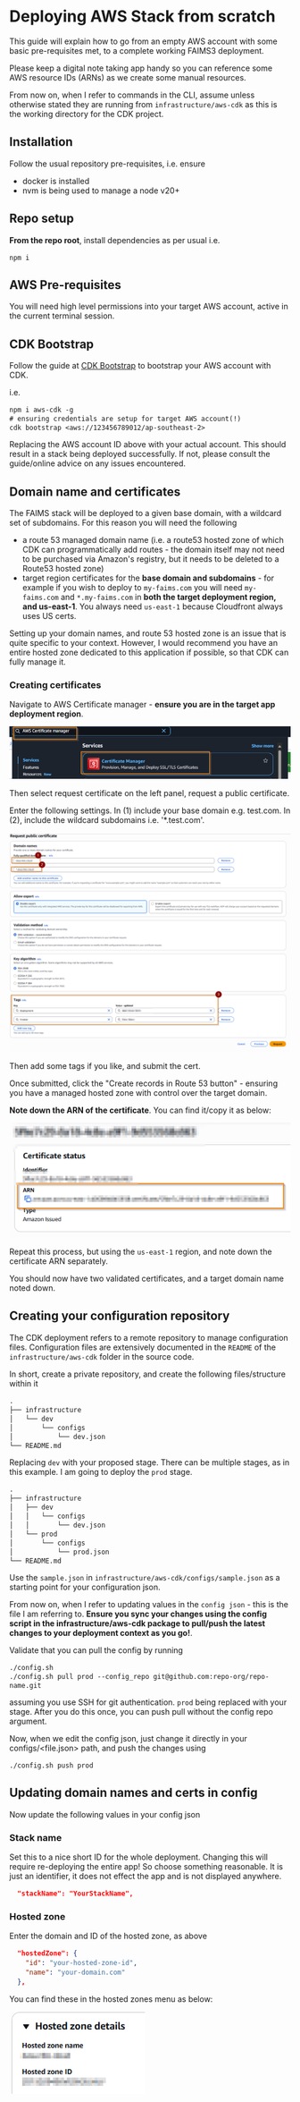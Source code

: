 # Deploying AWS Stack from scratch

This guide will explain how to go from an empty AWS account with some basic pre-requisites met, to a complete working FAIMS3 deployment.

Please keep a digital note taking app handy so you can reference some AWS resource IDs (ARNs) as we create some manual resources.

From now on, when I refer to commands in the CLI, assume unless otherwise stated they are running from `infrastructure/aws-cdk` as this is the working directory for the CDK project.

## Installation

Follow the usual repository pre-requisites, i.e. ensure

- docker is installed
- nvm is being used to manage a node v20+

## Repo setup

**From the repo root**, install dependencies as per usual i.e.

```
npm i
```

## AWS Pre-requisites

You will need high level permissions into your target AWS account, active in the current terminal session.

## CDK Bootstrap

Follow the guide at [CDK Bootstrap](https://docs.aws.amazon.com/cdk/v2/guide/bootstrapping-env.html) to bootstrap your AWS account with CDK.

i.e.

```
npm i aws-cdk -g
# ensuring credentials are setup for target AWS account(!)
cdk bootstrap <aws://123456789012/ap-southeast-2>
```

Replacing the AWS account ID above with your actual account. This should result in a stack being deployed successfully. If not, please consult the guide/online advice on any issues encountered.

## Domain name and certificates

The FAIMS stack will be deployed to a given base domain, with a wildcard set of subdomains. For this reason you will need the following

- a route 53 managed domain name (i.e. a route53 hosted zone of which CDK can programmatically add routes - the domain itself may not need to be purchased via Amazon's registry, but it needs to be deleted to a Route53 hosted zone)
- target region certificates for the **base domain and subdomains** - for example if you wish to deploy to `my-faims.com` you will need `my-faims.com` and `*.my-faims.com` in **both the target deployment region, and us-east-1**. You always need `us-east-1` because Cloudfront always uses US certs.

Setting up your domain names, and route 53 hosted zone is an issue that is quite specific to your context. However, I would recommend you have an entire hosted zone dedicated to this application if possible, so that CDK can fully manage it.

### Creating certificates

Navigate to AWS Certificate manager - **ensure you are in the target app deployment region**.

![aws certificate manager](assets/aws_cm.png)

Then select request certificate on the left panel, request a public certificate.

Enter the following settings. In (1) include your base domain e.g. test.com. In (2), include the wildcard subdomains i.e. '\*.test.com'.

![aws certificate manager](assets/cert.png)

Then add some tags if you like, and submit the cert.

Once submitted, click the "Create records in Route 53 button" - ensuring you have a managed hosted zone with control over the target domain.

**Note down the ARN of the certificate**. You can find it/copy it as below:

![aws certificate manager](assets/cert_arn.png)

Repeat this process, but using the `us-east-1` region, and note down the certificate ARN separately.

You should now have two validated certificates, and a target domain name noted down.

## Creating your configuration repository

The CDK deployment refers to a remote repository to manage configuration files. Configuration files are extensively documented in the `README` of the `infrastructure/aws-cdk` folder in the source code.

In short, create a private repository, and create the following files/structure within it

```
.
├── infrastructure
│   └── dev
│       └── configs
│           └── dev.json
└── README.md
```

Replacing `dev` with your proposed stage. There can be multiple stages, as in this example. I am going to deploy the `prod` stage.

```
.
├── infrastructure
│   ├── dev
│   │   └── configs
│   │       └── dev.json
│   └── prod
│       └── configs
│           └── prod.json
└── README.md
```

Use the `sample.json` in `infrastructure/aws-cdk/configs/sample.json` as a starting point for your configuration json.

From now on, when I refer to updating values in the `config json` - this is the file I am referring to. **Ensure you sync your changes using the config script in the infrastructure/aws-cdk package to pull/push the latest changes to your deployment context as you go!**.

Validate that you can pull the config by running

```
./config.sh
./config.sh pull prod --config_repo git@github.com:repo-org/repo-name.git
```

assuming you use SSH for git authentication. `prod` being replaced with your stage. After you do this once, you can push pull without the config repo argument.

Now, when we edit the config json, just change it directly in your configs/<file.json> path, and push the changes using

```
./config.sh push prod
```

## Updating domain names and certs in config

Now update the following values in your config json

### Stack name

Set this to a nice short ID for the whole deployment. Changing this will require re-deploying the entire app! So choose something reasonable. It is just an identifier, it does not effect the app and is not displayed anywhere.

```json
  "stackName": "YourStackName",
```

### Hosted zone

Enter the domain and ID of the hosted zone, as above

```json
  "hostedZone": {
    "id": "your-hosted-zone-id",
    "name": "your-domain.com"
  },
```

You can find these in the hosted zones menu as below:

![hz details](assets/hz.png)

